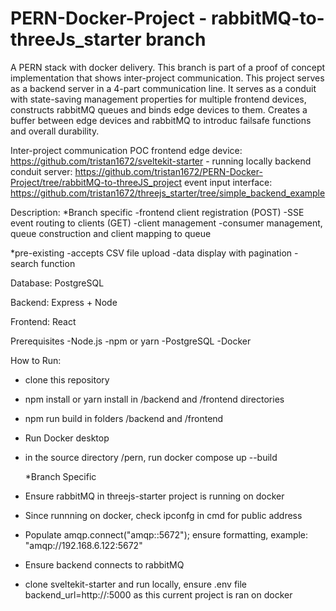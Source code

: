 # PERN-Docker-Project - rabbitMQ-to-threeJs_starter branch

A PERN stack with docker delivery.
This branch is part of a proof of concept implementation that shows inter-project communication.
This project serves as a backend server in a 4-part communication line. It serves as a conduit 
with state-saving management properties for multiple frontend devices, constructs rabbitMQ queues
and binds edge devices to them. Creates a buffer between edge devices and rabbitMQ to introduc
failsafe functions and overall durability.

Inter-project communication POC
frontend edge device: https://github.com/tristan1672/sveltekit-starter - running locally
backend conduit server: https://github.com/tristan1672/PERN-Docker-Project/tree/rabbitMQ-to-threeJS_project
event input interface: https://github.com/tristan1672/threejs_starter/tree/simple_backend_example

Description:
*Branch specific
-frontend client registration (POST)
-SSE event routing to clients (GET)
-client management
-consumer management, queue construction and client mapping to queue

*pre-existing
-accepts CSV file upload
-data display with pagination
-search function

Database:
PostgreSQL

Backend:
Express + Node

Frontend:
React

Prerequisites
-Node.js
-npm or yarn
-PostgreSQL
-Docker

How to Run:
- clone this repository
- npm install or yarn install in /backend and /frontend directories
- npm run build in folders /backend and /frontend
- Run Docker desktop
- in the source directory /pern, run docker compose up --build

  *Branch Specific
- Ensure rabbitMQ in threejs-starter project is running on docker
- Since runnning on docker, check ipconfg in cmd for public address
- Populate amqp.connect("amqp:<your public address>:5672"); ensure formatting, example: "amqp://192.168.6.122:5672"
- Ensure backend connects to rabbitMQ
- clone sveltekit-starter and run locally, ensure .env file backend_url=http://<your public address>:5000 as this current project is ran on docker
